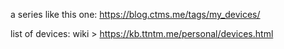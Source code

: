 a series like this one: https://blog.ctms.me/tags/my_devices/

list of devices: wiki > https://kb.ttntm.me/personal/devices.html
